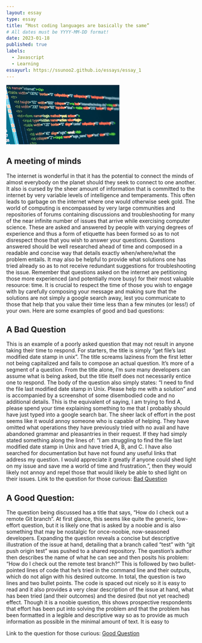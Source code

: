 ```yaml
---
layout: essay
type: essay
title: “Most coding languages are basically the same”
# All dates must be YYYY-MM-DD format!
date: 2023-01-18
published: true
labels:
  - Javascript
  - Learning
essayurl: https://ssunoo2.github.io/essays/essay_1
---
```

  
 
  <img width="300px" class="rounded float-start pe-4" src="../img/webentwicklung-t.jpg">

## A meeting of minds
The internet is wonderful in that it has the potential to connect the minds of almost everybody on the planet should they seek to connect to one another. It also is cursed by the sheer amount of information that is committed to the internet by very variable levels of intelligence and temperaments. This often leads to garbage on the internet where one would otherwise seek gold. 
	The world of computing is encompassed by very large communities and repositories of forums containing discussions and troubleshooting for many of the near infinite number of issues that arrive while exercising computer science. These are asked and answered by people with varying degrees of experience and thus a form of etiquette has been formed so as to not disrespect those that you wish to answer your questions.
	Questions answered should be well researched ahead of time and composed in a readable and concise way that details exactly when/where/what the problem entails. It may also be helpful to provide what solutions one has tried already so as to not receive redundant suggestions for troubleshooting the issue. 
	Remember that questions asked on the internet are petitioning those more experienced (and potentially more busy) for their most valuable resource: time. It is crucial to respect the time of those you wish to engage with by carefully composing your message and making sure that the solutions are not simply a google search away, lest you communicate to those that help that you value their time less than a few minutes (or less!) of your own. 
	Here are some examples of good and bad questions:

## A Bad Question

This is an example of a poorly asked question that may not result in anyone taking their time to respond. For starters, the title is simply “get file’s last modified date stamp in unix”. The title screams laziness from the first letter not being capitalized and fails to compose an actual question. It’s more of a segment of a question. From the title alone, I’m sure many developers can assume what is being asked, but the title itself does not necessarily entice one to respond. 
The body of the question also simply states: “I need to find the file last modified date stamp in Unix. Please help me with a solution” and is accompanied by a screenshot of some disembodied code and no additional details. This is the equivalent of saying, I am trying to find A, please spend your time explaining something to me that I probably should have just typed into a google search bar.
The sheer lack of effort in the post seems like it would annoy someone who is capable of helping. They have omitted what operations they have previously tried with no avail and have abandoned grammar and pleasantries in their request. If they had simply stated something along the lines of: “I am struggling to find the file last modified date stamp in Unix and have tried A, B, and C. I have also searched for documentation but have not found any useful links that address my question. I would appreciate it greatly if anyone could shed light on my issue and save me a world of time and frustration.”, then they would likely not annoy and repel those that would likely be able to shed light on their issues.
Link to the question for those curious: 
[Bad Question](https://stackoverflow.com/questions/75255241/get-files-last-modified-date-stamp-in-unix)


## A Good Question:

The question being discussed has a title that says, “How do I check out a remote Git branch”. At first glance, this seems like quite the generic, low-effort question, but it is likely one that is asked by a noobie and is also something that may be nostalgic for once-noobie, now-seasoned developers.
	Expanding the question reveals a concise but descriptive illustration of the issue at hand, detailing that a branch called “test” with “git push origin test” was pushed to a shared repository. The question’s author then describes the name of what he can see and then posits his problem: “How do I check out the remote test branch?” This is followed by two bullet-pointed lines of code that he’s tried in the command line and their outputs, which do not align with his desired outcome. 
In total, the question is two lines and two bullet points. The code is spaced out nicely so it is easy to read and it also provides a very clear description of the issue at hand, what has been tried (and their outcomes) and the desired (but not yet reached) effect. Though it is a noobie question, this shows prospective respondents that effort has been put into solving the problem and that the problem has been formatted in a legible and descriptive way so as to provide as much information as possible in the minimal amount of text. It is easy to 

Link to the question for those curious: 
[Good Question](https://stackoverflow.com/questions/1783405/how-do-i-check-out-a-remote-git-branch)

